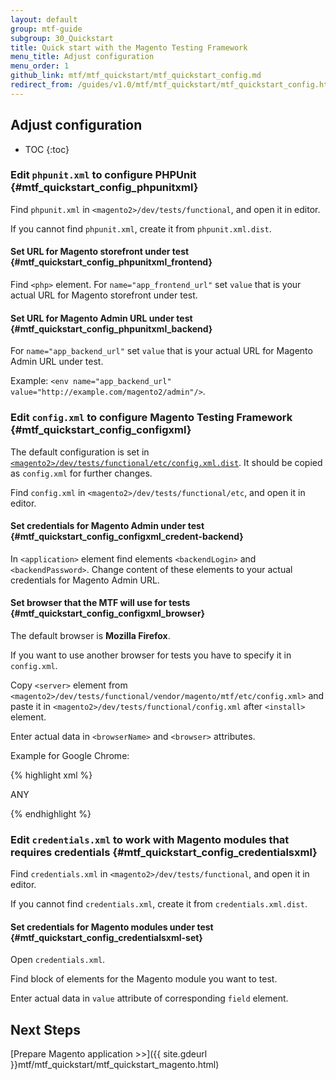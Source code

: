 ```yaml
---
layout: default
group: mtf-guide
subgroup: 30_Quickstart
title: Quick start with the Magento Testing Framework
menu_title: Adjust configuration
menu_order: 1
github_link: mtf/mtf_quickstart/mtf_quickstart_config.md
redirect_from: /guides/v1.0/mtf/mtf_quickstart/mtf_quickstart_config.html
---
```

<h2 id="mtf_quickstart_config">Adjust configuration</h2>

* TOC
{:toc}

### Edit `phpunit.xml` to configure PHPUnit {#mtf_quickstart_config_phpunitxml}

Find `phpunit.xml` in `<magento2>/dev/tests/functional`, and open it in editor.

<div class="bs-callout bs-callout-info" id="info">
  <p>If you cannot find <code>phpunit.xml</code>, create it from <code>phpunit.xml.dist</code>.</p>
</div>

#### Set URL for Magento storefront under test {#mtf_quickstart_config_phpunitxml_frontend}

Find `<php>` element.
For `name="app_frontend_url"` set `value` that is your actual URL for Magento storefront under test.

#### Set URL for Magento Admin URL under test {#mtf_quickstart_config_phpunitxml_backend}

For `name="app_backend_url"` set `value` that is your actual URL for Magento Admin URL under test.

Example:
`<env name="app_backend_url" value="http://example.com/magento2/admin"/>`.

### Edit `config.xml` to configure Magento Testing Framework {#mtf_quickstart_config_configxml}

<div class="bs-callout bs-callout-info" id="info">
  <p>The default configuration is set in <a href="{{site.mage2000url}}dev/tests/functional/etc/config.xml.dist"><code>&lt;magento2&gt;/dev/tests/functional/etc/config.xml.dist</code></a>. It should be copied as <code>config.xml</code> for further changes.</p>
</div>

Find `config.xml` in `<magento2>/dev/tests/functional/etc`, and open it in editor.

#### Set credentials for Magento Admin under test {#mtf_quickstart_config_configxml_credent-backend}
In `<application>` element find elements `<backendLogin>` and `<backendPassword>`. Change content of these elements to your actual credentials for Magento Admin URL.

#### Set browser that the MTF will use for tests {#mtf_quickstart_config_configxml_browser}
The default browser is **Mozilla Firefox**.

If you want to use another browser for tests you have to specify it in `config.xml`.

Copy `<server>` element from `<magento2>/dev/tests/functional/vendor/magento/mtf/etc/config.xml>` and paste it in `<magento2>/dev/tests/functional/config.xml` after `<install>` element.

Enter actual data in `<browserName>` and `<browser>` attributes.

Example for Google Chrome:

{% highlight xml %}

<server>
<item name="selenium"
      type="default"
      browser="Google Chrome"
      browserName="chrome"
      host="localhost"
      port="4444"
      seleniumServerRequestsTimeout="90"
      sessionStrategy="shared">
    <desiredCapabilities>
        <platform>ANY</platform>
    </desiredCapabilities>
</item>
</server>

{% endhighlight %}

### Edit `credentials.xml` to work with Magento modules that requires credentials {#mtf_quickstart_config_credentialsxml}

Find `credentials.xml` in `<magento2>/dev/tests/functional`, and open it in editor.

<div class="bs-callout bs-callout-info" id="info">
  <p>If you cannot find <code>credentials.xml</code>, create it from <code>credentials.xml.dist</code>.</p>
</div>

#### Set credentials for Magento modules under test {#mtf_quickstart_config_credentialsxml-set}
Open `credentials.xml`.

Find block of elements for the Magento module you want to test.

Enter actual data in `value` attribute of corresponding `field` element.

<h2 id="mtf_install_pre">Next Steps</h2>

[Prepare Magento application &gt;&gt;]({{ site.gdeurl }}mtf/mtf_quickstart/mtf_quickstart_magento.html)
